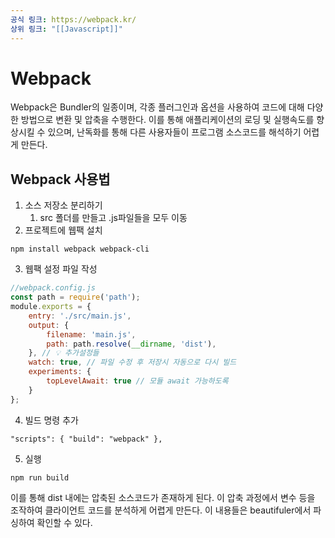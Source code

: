 ```yaml
---
공식 링크: https://webpack.kr/
상위 링크: "[[Javascript]]"
---
```

# Webpack
Webpack은 Bundler의 일종이며, 각종 플러그인과 옵션을 사용하여 코드에 대해 다양한 방법으로 변환 및 압축을 수행한다. 이를 통해 애플리케이션의 로딩 및 실행속도를 향상시킬 수 있으며, 난독화를 통해 다른 사용자들이 프로그램 소스코드를 해석하기 어렵게 만든다.

## Webpack 사용법
1. 소스 저장소 분리하기
	1. src 폴더를 만들고 .js파일들을 모두 이동
2. 프로젝트에 웹팩 설치
```
npm install webpack webpack-cli 
```
3. 웹팩 설정 파일 작성
```javascript
//webpack.config.js 
const path = require('path'); 
module.exports = {
	entry: './src/main.js',
	output: {
		filename: 'main.js',
		path: path.resolve(__dirname, 'dist'), 
	}, // 💡 추가설정들 
	watch: true, // 파일 수정 후 저장시 자동으로 다시 빌드 
	experiments: { 
		topLevelAwait: true // 모듈 await 가능하도록 
	}
};
```
4. 빌드 명령 추가
```
"scripts": { "build": "webpack" },
```
5. 실행
```
npm run build
```

이를 통해 dist 내에는 압축된 소스코드가 존재하게 된다. 이 압축 과정에서 변수 등을 조작하여 클라이언트 코드를 분석하게 어렵게 만든다. 이 내용들은 beautifuler에서 파싱하여 확인할 수 있다.
